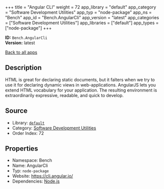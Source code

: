 ﻿+++
title = "Angular CLI"
weight = 72
app_library = "default"
app_category = "Software Development Utilities"
app_typ = "node-package"
app_ns = "Bench"
app_id = "Bench.AngularCli"
app_version = "latest"
app_categories = ["Software Development Utilities"]
app_libraries = ["default"]
app_types = ["node-package"]
+++

**ID:** `Bench.AngularCli`  
**Version:** latest  
<!--more-->

[Back to all apps](/apps/)

## Description
HTML is great for declaring static documents, but it falters when we try to use it for declaring dynamic views in web-applications. AngularJS lets you extend HTML vocabulary for your application. The resulting environment is extraordinarily expressive, readable, and quick to develop.

## Source

* Library: [`default`](/app_libraries/default)
* Category: [Software Development Utilities](/app_categories/software-development-utilities)
* Order Index: 72

## Properties

* Namespace: Bench
* Name: AngularCli
* Typ: `node-package`
* Website: <https://cli.angular.io/>
* Dependencies: [Node.js](/apps/Bench.Node)

